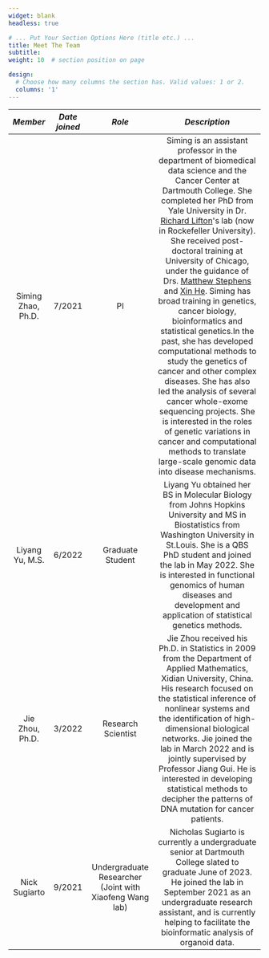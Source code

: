 ```yaml
---
widget: blank
headless: true

# ... Put Your Section Options Here (title etc.) ...
title: Meet The Team
subtitle:
weight: 10  # section position on page

design:
  # Choose how many columns the section has. Valid values: 1 or 2.
  columns: '1'
---
```


|      _Member_      | _Date joined_ |                          _Role_                         |                                                                                                                                                                                                                                                                                                                                                                                                                                                                               _Description_                                                                                                                                                                                                                                                                                                                                                                                                                                                                               |
|:------------------:|:-------------:|:-------------------------------------------------------:|:-------------------------------------------------------------------------------------------------------------------------------------------------------------------------------------------------------------------------------------------------------------------------------------------------------------------------------------------------------------------------------------------------------------------------------------------------------------------------------------------------------------------------------------------------------------------------------------------------------------------------------------------------------------------------------------------------------------------------------------------------------------------------------------------------------------------------------------------------------------------------------------------------------------------------------------------------------------------------:|
| Siming Zhao, Ph.D. |     7/2021    |                            PI                           | Siming is an assistant professor in the department of biomedical data science and the Cancer Center at Dartmouth College. She completed her PhD from Yale University in Dr. [Richard Lifton](https://www.rockefeller.edu/our-scientists/heads-of-laboratories/1139-richard-p-lifton/)'s lab (now in Rockefeller University). She received post-doctoral training at University of Chicago, under the guidance of Drs. [Matthew Stephens](https://stephenslab.uchicago.edu/) and [Xin He](http://xinhelab.org/).  Siming has broad training in genetics, cancer biology, bioinformatics and statistical genetics.In the past, she has developed computational methods to study the genetics of cancer and other complex diseases. She has also led the analysis of several cancer whole-exome sequencing projects. She is interested in the roles of genetic variations in cancer and computational methods to translate large-scale genomic data into disease mechanisms. |
|   Liyang Yu, M.S.  |     6/2022    |                     Graduate Student                    |                                                                                                                                                                                                                                                                                                                     Liyang Yu obtained her BS in Molecular Biology from Johns Hopkins University and MS in Biostatistics from Washington University in St.Louis. She is a QBS PhD student and joined the lab in May 2022. She is interested in functional genomics of human diseases and development and application of statistical genetics methods.                                                                                                                                                                                                                                                                                                                     |
|   Jie Zhou, Ph.D.  |     3/2022    |                    Research Scientist                   |                                                                                                                                                                                                                                                     Jie Zhou received his Ph.D. in Statistics in 2009 from the Department of Applied Mathematics, Xidian University, China. His research focused on the statistical inference of nonlinear systems and the identification of high-dimensional biological networks. Jie joined the lab in March 2022 and is jointly supervised by Professor Jiang Gui. He is interested in developing statistical methods to decipher the patterns of DNA mutation for cancer patients.                                                                                                                                                                                                                                                    |
|    Nick Sugiarto   |     9/2021    | Undergraduate Researcher (Joint with Xiaofeng Wang lab) |                                                                                                                                                                                                                                                                                                                                                Nicholas Sugiarto is currently a undergraduate senior at Dartmouth College slated to graduate June of 2023. He joined the lab in September 2021 as an undergraduate research assistant, and is currently helping to facilitate the bioinformatic analysis of organoid data.                                                                                                                                                                                                                                                                                                                                                |